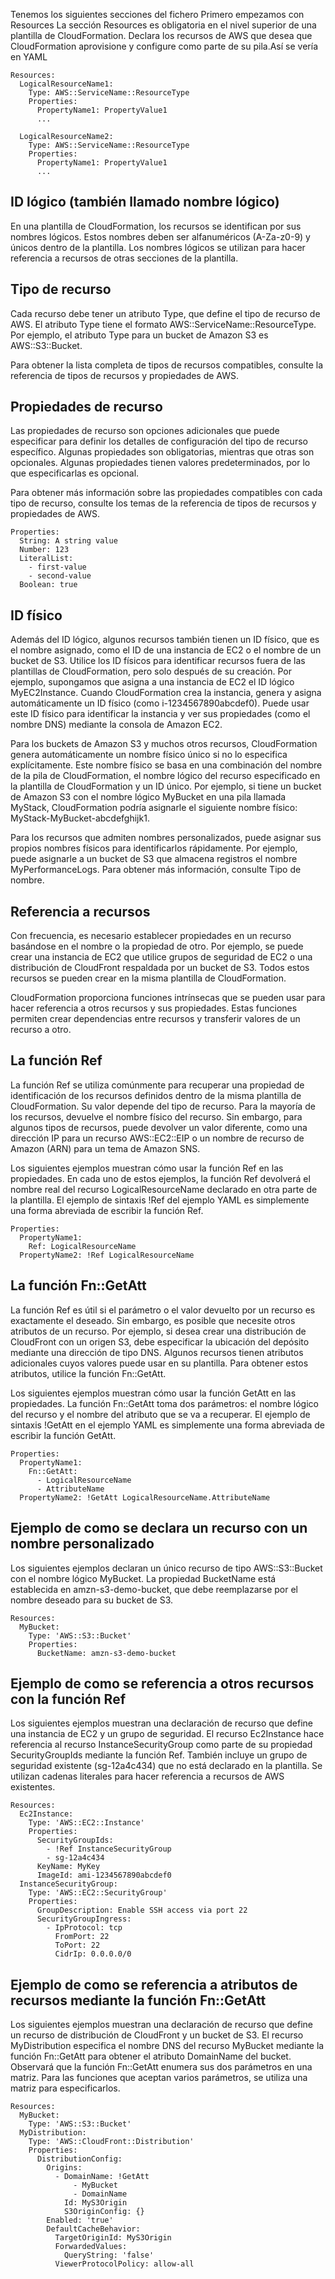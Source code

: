 
Tenemos los siguientes secciones del fichero
Primero empezamos con Resources
La sección Resources es obligatoria en el nivel superior de una plantilla de CloudFormation.
Declara los recursos de AWS que desea que  CloudFormation aprovisione y configure como parte 
de su pila.Así se vería en YAML
```
Resources:
  LogicalResourceName1:
    Type: AWS::ServiceName::ResourceType
    Properties:
      PropertyName1: PropertyValue1
      ...

  LogicalResourceName2:
    Type: AWS::ServiceName::ResourceType
    Properties:
      PropertyName1: PropertyValue1
      ...

```
## ID lógico (también llamado nombre lógico)

En una plantilla de CloudFormation, los recursos se identifican por sus nombres lógicos. Estos nombres deben ser alfanuméricos (A-Za-z0-9) y únicos dentro de la plantilla. Los nombres lógicos se utilizan para hacer referencia a recursos de otras secciones de la plantilla.

## Tipo de recurso

Cada recurso debe tener un atributo Type, que define el tipo de recurso de AWS. El atributo Type tiene el formato AWS::ServiceName::ResourceType. Por ejemplo, el atributo Type para un bucket de Amazon S3 es AWS::S3::Bucket.

Para obtener la lista completa de tipos de recursos compatibles, consulte la referencia de tipos de recursos y propiedades de AWS.

## Propiedades de recurso

Las propiedades de recurso son opciones adicionales que puede especificar para definir los detalles de configuración del tipo de recurso específico. Algunas propiedades son obligatorias, mientras que otras son opcionales. Algunas propiedades tienen valores predeterminados, por lo que especificarlas es opcional.

Para obtener más información sobre las propiedades compatibles con cada tipo de recurso, consulte los temas de la referencia de tipos de recursos y propiedades de AWS.
```
Properties:
  String: A string value 
  Number: 123
  LiteralList:
    - first-value
    - second-value
  Boolean: true

```
## ID físico

Además del ID lógico, algunos recursos también tienen un ID físico, que es el nombre asignado, como el ID de una instancia de EC2 o el nombre de un bucket de S3. Utilice los ID físicos para identificar recursos fuera de las plantillas de CloudFormation, pero solo después de su creación. Por ejemplo, supongamos que asigna a una instancia de EC2 el ID lógico MyEC2Instance. Cuando CloudFormation crea la instancia, genera y asigna automáticamente un ID físico (como i-1234567890abcdef0). Puede usar este ID físico para identificar la instancia y ver sus propiedades (como el nombre DNS) mediante la consola de Amazon EC2.

Para los buckets de Amazon S3 y muchos otros recursos, CloudFormation genera automáticamente un nombre físico único si no lo especifica explícitamente. Este nombre físico se basa en una combinación del nombre de la pila de CloudFormation, el nombre lógico del recurso especificado en la plantilla de CloudFormation y un ID único. Por ejemplo, si tiene un bucket de Amazon S3 con el nombre lógico MyBucket en una pila llamada MyStack, CloudFormation podría asignarle el siguiente nombre físico: MyStack-MyBucket-abcdefghijk1.

Para los recursos que admiten nombres personalizados, puede asignar sus propios nombres físicos para identificarlos rápidamente. Por ejemplo, puede asignarle a un bucket de S3 que almacena registros el nombre MyPerformanceLogs. Para obtener más información, consulte Tipo de nombre.

## Referencia a recursos

Con frecuencia, es necesario establecer propiedades en un recurso basándose en el nombre o la propiedad de otro. Por ejemplo, se puede crear una instancia de EC2 que utilice grupos de seguridad de EC2 o una distribución de CloudFront respaldada por un bucket de S3. Todos estos recursos se pueden crear en la misma plantilla de CloudFormation.

CloudFormation proporciona funciones intrínsecas que se pueden usar para hacer referencia a otros recursos y sus propiedades. Estas funciones permiten crear dependencias entre recursos y transferir valores de un recurso a otro.

## La función Ref

La función Ref se utiliza comúnmente para recuperar una propiedad de identificación de los recursos definidos dentro de la misma plantilla de CloudFormation. Su valor depende del tipo de recurso. Para la mayoría de los recursos, devuelve el nombre físico del recurso. Sin embargo, para algunos tipos de recursos, puede devolver un valor diferente, como una dirección IP para un recurso AWS::EC2::EIP o un nombre de recurso de Amazon (ARN) para un tema de Amazon SNS.

Los siguientes ejemplos muestran cómo usar la función Ref en las propiedades. En cada uno de estos ejemplos, la función Ref devolverá el nombre real del recurso LogicalResourceName declarado en otra parte de la plantilla. El ejemplo de sintaxis !Ref del ejemplo YAML es simplemente una forma abreviada de escribir la función Ref.
```
Properties:
  PropertyName1:
    Ref: LogicalResourceName
  PropertyName2: !Ref LogicalResourceName
```

## La función Fn::GetAtt

La función Ref es útil si el parámetro o el valor devuelto por un recurso es exactamente el deseado. Sin embargo, es posible que necesite otros atributos de un recurso. Por ejemplo, si desea crear una distribución de CloudFront con un origen S3, debe especificar la ubicación del depósito mediante una dirección de tipo DNS. Algunos recursos tienen atributos adicionales cuyos valores puede usar en su plantilla. Para obtener estos atributos, utilice la función Fn::GetAtt.

Los siguientes ejemplos muestran cómo usar la función GetAtt en las propiedades. La función Fn::GetAtt toma dos parámetros: el nombre lógico del recurso y el nombre del atributo que se va a recuperar. El ejemplo de sintaxis !GetAtt en el ejemplo YAML es simplemente una forma abreviada de escribir la función GetAtt.

```
Properties:
  PropertyName1:
    Fn::GetAtt:
      - LogicalResourceName
      - AttributeName
  PropertyName2: !GetAtt LogicalResourceName.AttributeName
```
## Ejemplo de como se declara un recurso con un nombre personalizado
Los siguientes ejemplos declaran un único recurso de tipo AWS::S3::Bucket con el nombre lógico MyBucket. La propiedad BucketName está establecida en amzn-s3-demo-bucket, que debe reemplazarse por el nombre deseado para su bucket de S3.
```
Resources:
  MyBucket:
    Type: 'AWS::S3::Bucket'
    Properties:
      BucketName: amzn-s3-demo-bucket
```
## Ejemplo de como se referencia a otros recursos con la función Ref

Los siguientes ejemplos muestran una declaración de recurso que define una instancia de EC2 y un grupo de seguridad. El recurso Ec2Instance hace referencia al recurso InstanceSecurityGroup como parte de su propiedad SecurityGroupIds mediante la función Ref. También incluye un grupo de seguridad existente (sg-12a4c434) que no está declarado en la plantilla. Se utilizan cadenas literales para hacer referencia a recursos de AWS existentes.
```
Resources:
  Ec2Instance:
    Type: 'AWS::EC2::Instance'
    Properties:
      SecurityGroupIds:
        - !Ref InstanceSecurityGroup
        - sg-12a4c434
      KeyName: MyKey
      ImageId: ami-1234567890abcdef0
  InstanceSecurityGroup:
    Type: 'AWS::EC2::SecurityGroup'
    Properties:
      GroupDescription: Enable SSH access via port 22
      SecurityGroupIngress:
        - IpProtocol: tcp
          FromPort: 22
          ToPort: 22
          CidrIp: 0.0.0.0/0
```
## Ejemplo  de como se referencia a atributos de recursos mediante la función Fn::GetAtt

Los siguientes ejemplos muestran una declaración de recurso que define un recurso de distribución de CloudFront y un bucket de S3. El recurso MyDistribution especifica el nombre DNS del recurso MyBucket mediante la función Fn::GetAtt para obtener el atributo DomainName del bucket. Observará que la función Fn::GetAtt enumera sus dos parámetros en una matriz. Para las funciones que aceptan varios parámetros, se utiliza una matriz para especificarlos.
```
Resources:
  MyBucket:
    Type: 'AWS::S3::Bucket'
  MyDistribution:
    Type: 'AWS::CloudFront::Distribution'
    Properties:
      DistributionConfig:
        Origins:
          - DomainName: !GetAtt 
              - MyBucket
              - DomainName
            Id: MyS3Origin
            S3OriginConfig: {}
        Enabled: 'true'
        DefaultCacheBehavior:
          TargetOriginId: MyS3Origin
          ForwardedValues:
            QueryString: 'false'
          ViewerProtocolPolicy: allow-all
```
